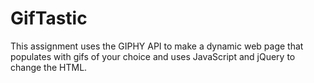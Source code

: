 # GifTastic
This assignment uses the GIPHY API to make a dynamic web page that populates with gifs of your choice and uses JavaScript and jQuery to change the HTML.
